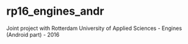 # rp16_engines_andr
Joint project with Rotterdam University of Applied Sciences - Engines (Android part) - 2016

